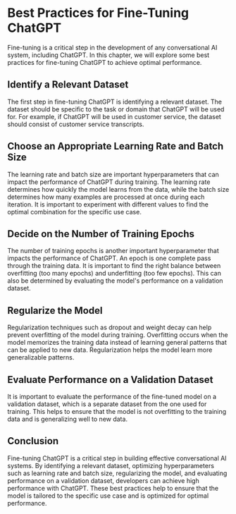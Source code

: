 Best Practices for Fine-Tuning ChatGPT
===================================================================================

Fine-tuning is a critical step in the development of any conversational AI system, including ChatGPT. In this chapter, we will explore some best practices for fine-tuning ChatGPT to achieve optimal performance.

Identify a Relevant Dataset
---------------------------

The first step in fine-tuning ChatGPT is identifying a relevant dataset. The dataset should be specific to the task or domain that ChatGPT will be used for. For example, if ChatGPT will be used in customer service, the dataset should consist of customer service transcripts.

Choose an Appropriate Learning Rate and Batch Size
--------------------------------------------------

The learning rate and batch size are important hyperparameters that can impact the performance of ChatGPT during training. The learning rate determines how quickly the model learns from the data, while the batch size determines how many examples are processed at once during each iteration. It is important to experiment with different values to find the optimal combination for the specific use case.

Decide on the Number of Training Epochs
---------------------------------------

The number of training epochs is another important hyperparameter that impacts the performance of ChatGPT. An epoch is one complete pass through the training data. It is important to find the right balance between overfitting (too many epochs) and underfitting (too few epochs). This can also be determined by evaluating the model's performance on a validation dataset.

Regularize the Model
--------------------

Regularization techniques such as dropout and weight decay can help prevent overfitting of the model during training. Overfitting occurs when the model memorizes the training data instead of learning general patterns that can be applied to new data. Regularization helps the model learn more generalizable patterns.

Evaluate Performance on a Validation Dataset
--------------------------------------------

It is important to evaluate the performance of the fine-tuned model on a validation dataset, which is a separate dataset from the one used for training. This helps to ensure that the model is not overfitting to the training data and is generalizing well to new data.

Conclusion
----------

Fine-tuning ChatGPT is a critical step in building effective conversational AI systems. By identifying a relevant dataset, optimizing hyperparameters such as learning rate and batch size, regularizing the model, and evaluating performance on a validation dataset, developers can achieve high performance with ChatGPT. These best practices help to ensure that the model is tailored to the specific use case and is optimized for optimal performance.
